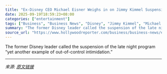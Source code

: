```yaml
---
title: "Ex-Disney CEO Michael Eisner Weighs in on Jimmy Kimmel Suspension: “Where Has All the Leadership Gone?”"
date: 2025-09-19T18:59:23+08:00
categories: ["entertainment"]
tags: ["Business", "Business News", "Disney", "Jimmy Kimmel", "Michael Eisner"]
summary: "The former Disney leader called the suspension of the late night program “yet another example of out-of-control intimidation.”"
source_url: "https://www.hollywoodreporter.com/business/business-news/ex-disney-ceo-michael-eisner-jimmy-kimmel-suspension-1236376135/"
---
```


The former Disney leader called the suspension of the late night program “yet another example of out-of-control intimidation.”

---

*来源: [原文链接](https://www.hollywoodreporter.com/business/business-news/ex-disney-ceo-michael-eisner-jimmy-kimmel-suspension-1236376135/)*

